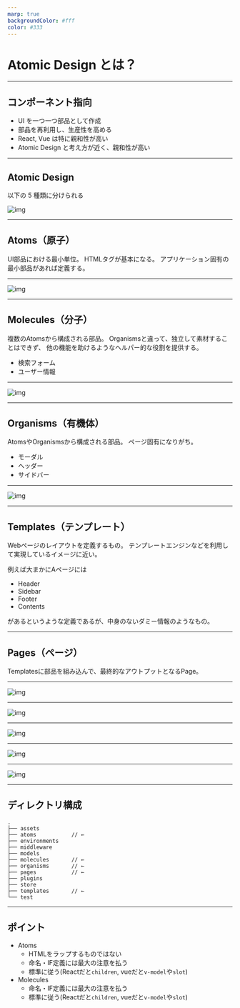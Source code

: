 ```yaml
---
marp: true
backgroundColor: #fff
color: #333
---
```


<!--
_backgroundColor: #000
_color: #fff
-->

# Atomic Design とは？

---

## コンポーネント指向

- UI を一つ一つ部品として作成
- 部品を再利用し、生産性を高める
- React, Vue は特に親和性が高い
- Atomic Design と考え方が近く、親和性が高い

---

## Atomic Design

以下の 5 種類に分けられる

![img](img/atomic-design.png)

---

## Atoms（原子）

UI部品における最小単位。
HTMLタグが基本になる。
アプリケーション固有の最小部品があれば定義する。

---

![img](./img/atoms.png)

---

## Molecules（分子）

複数のAtomsから構成される部品。
Organismsと違って、独立して素材することはできず、
他の機能を助けるようなヘルパー的な役割を提供する。

- 検索フォーム
- ユーザー情報

---

![img](./img/molecules.png)

---

## Organisms（有機体）

AtomsやOrganismsから構成される部品。
ページ固有になりがち。

- モーダル
- ヘッダー
- サイドバー

---

![img](./img/organisms.png)

---

## Templates（テンプレート）

Webページのレイアウトを定義するもの。
テンプレートエンジンなどを利用して実現しているイメージに近い。

例えば大まかにAページには

- Header
- Sidebar
- Footer
- Contents

があるというような定義であるが、中身のないダミー情報のようなもの。

---

## Pages（ページ）

Templatesに部品を組み込んで、最終的なアウトプットとなるPage。

---

![img](./img/t_base.png)

---

![img](./img/t_atoms.png)

---

![img](./img/t_molecules.png)

---

![img](./img/t_organisms.png)

---

![img](./img/t_base.png)

---

## ディレクトリ構成

```text
.
├── assets
├── atoms           // ←
├── environments
├── middleware
├── models
├── molecules       // ←
├── organisms       // ←
├── pages           // ←
├── plugins
├── store
├── templates       // ←
└── test
```

---

## ポイント

- Atoms
  - HTMLをラップするものではない
  - 命名・IF定義には最大の注意を払う
  - 標準に従う(Reactだと`children`, vueだと`v-model`や`slot`)
- Molecules
  - 命名・IF定義には最大の注意を払う
  - 標準に従う(Reactだと`children`, vueだと`v-model`や`slot`)
